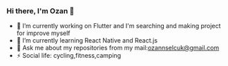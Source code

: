 ### Hi there, I'm Ozan 👋

- 🔭 I’m currently working on Flutter and I'm searching and making project for improve myself 
- 🌱 I’m currently learning React Native and React.js
- 💬 Ask me about my repositories from my mail:ozannselcuk@gmail.com
- ⚡ Social life: cycling,fitness,camping

